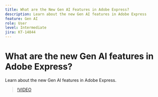 ```yaml
---
title: What are the New Gen AI Features in Adobe Express?
description: Learn about the new Gen AI features in Adobe Express
feature: Gen AI
role: User
level: Intermediate
jira: KT-14844
---
```

# What are the new Gen AI features in Adobe Express?

Learn about the new Gen AI features in Adobe Express.

>[!VIDEO](https://video.tv.adobe.com/v/3427018?quality=12&learn=on&hidetitle=true)
